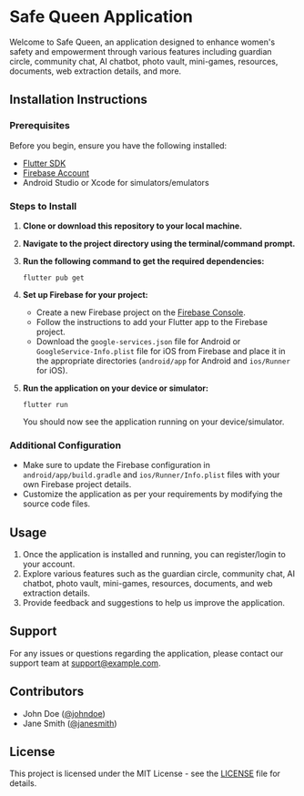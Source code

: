 # Safe Queen Application

Welcome to Safe Queen, an application designed to enhance women's safety and empowerment through various features including guardian circle, community chat, AI chatbot, photo vault, mini-games, resources, documents, web extraction details, and more.

## Installation Instructions

### Prerequisites

Before you begin, ensure you have the following installed:

- [Flutter SDK](https://flutter.dev/docs/get-started/install)
- [Firebase Account](https://firebase.google.com/)
- Android Studio or Xcode for simulators/emulators

### Steps to Install

1. **Clone or download this repository to your local machine.**
2. **Navigate to the project directory using the terminal/command prompt.**
3. **Run the following command to get the required dependencies:**

    ```
    flutter pub get
    ```

4. **Set up Firebase for your project:**
   - Create a new Firebase project on the [Firebase Console](https://console.firebase.google.com/).
   - Follow the instructions to add your Flutter app to the Firebase project.
   - Download the `google-services.json` file for Android or `GoogleService-Info.plist` file for iOS from Firebase and place it in the appropriate directories (`android/app` for Android and `ios/Runner` for iOS).

5. **Run the application on your device or simulator:**

    ```
    flutter run
    ```

    You should now see the application running on your device/simulator.

### Additional Configuration

- Make sure to update the Firebase configuration in `android/app/build.gradle` and `ios/Runner/Info.plist` files with your own Firebase project details.
- Customize the application as per your requirements by modifying the source code files.

## Usage

1. Once the application is installed and running, you can register/login to your account.
2. Explore various features such as the guardian circle, community chat, AI chatbot, photo vault, mini-games, resources, documents, and web extraction details.
3. Provide feedback and suggestions to help us improve the application.

## Support

For any issues or questions regarding the application, please contact our support team at [support@example.com](mailto:support@example.com).

## Contributors

- John Doe ([@johndoe](https://github.com/johndoe))
- Jane Smith ([@janesmith](https://github.com/janesmith))

## License

This project is licensed under the MIT License - see the [LICENSE](LICENSE) file for details.

